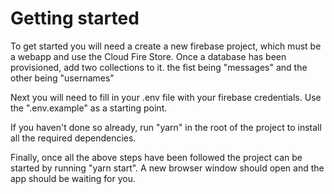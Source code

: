 # Getting started

To get started you will need a create a new firebase project, which must be a webapp and use the Cloud Fire Store.
Once a database has been provisioned, add two collections to it. the fist being "messages" and the other being "usernames"

Next you will need to fill in your .env file with your firebase credentials. Use the ".env.example" as a starting point.

If you haven't done so already, run "yarn" in the root of the project to install all the required dependencies.

Finally, once all the above steps have been followed the project can be started by running "yarn start". A new browser window should open and the app should be waiting for you.

